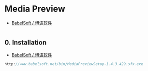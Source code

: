 # Media Preview

- [BabelSoft / 博语软件](http://www.babelsoft.net/products.htm)

```c#

```

## 0. Installation

- [BabelSoft / 博语软件](http://www.babelsoft.net/products/mediapreview.htm)

```c#
http://www.babelsoft.net/bin/MediaPreviewSetup-1.4.3.429.sfx.exe
```
